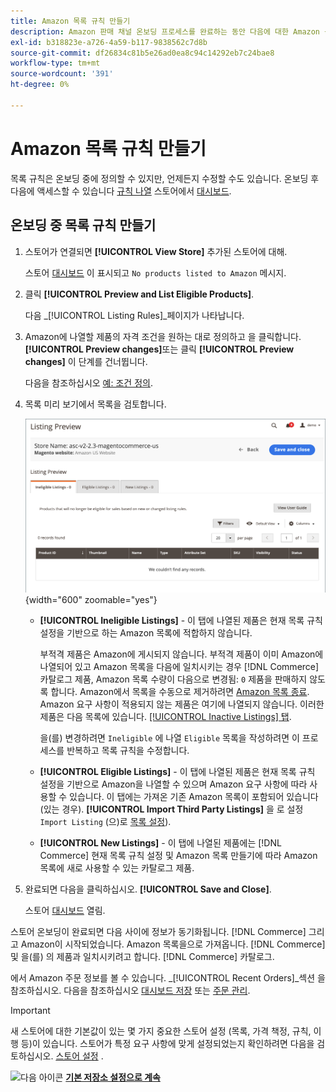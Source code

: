 ```yaml
---
title: Amazon 목록 규칙 만들기
description: Amazon 판매 채널 온보딩 프로세스를 완료하는 동안 다음에 대한 Amazon 목록을 생성하기 위한 초기 목록 규칙을 만듭니다. [!DNL Commerce] 제품.
exl-id: b318823e-a726-4a59-b117-9838562c7d8b
source-git-commit: df26834c81b5e26ad0ea8c94c14292eb7c24bae8
workflow-type: tm+mt
source-wordcount: '391'
ht-degree: 0%

---
```


# Amazon 목록 규칙 만들기

목록 규칙은 온보딩 중에 정의할 수 있지만, 언제든지 수정할 수도 있습니다. 온보딩 후 다음에 액세스할 수 있습니다 [규칙 나열](./listing-rules.md) 스토어에서 [대시보드](./amazon-store-dashboard.md).

## 온보딩 중 목록 규칙 만들기

1. 스토어가 연결되면 **[!UICONTROL View Store]** 추가된 스토어에 대해.

   스토어 [대시보드](./amazon-store-dashboard.md) 이 표시되고 `No products listed to Amazon` 메시지.

1. 클릭 **[!UICONTROL Preview and List Eligible Products]**.

   다음 _[!UICONTROL Listing Rules]_페이지가 나타납니다.

1. Amazon에 나열할 제품의 자격 조건을 원하는 대로 정의하고 을 클릭합니다. **[!UICONTROL Preview changes]**&#x200B;또는 클릭 **[!UICONTROL Preview changes]** 이 단계를 건너뜁니다.

   다음을 참조하십시오 [예: 조건 정의](./ob-define-condition-example.md).

1. 목록 미리 보기에서 목록을 검토합니다.

   ![목록 미리 보기](assets/amazon-ob-listing-preview.png){width="600" zoomable="yes"}

   - **[!UICONTROL Ineligible Listings]** - 이 탭에 나열된 제품은 현재 목록 규칙 설정을 기반으로 하는 Amazon 목록에 적합하지 않습니다.

      부적격 제품은 Amazon에 게시되지 않습니다. 부적격 제품이 이미 Amazon에 나열되어 있고 Amazon 목록을 다음에 일치시키는 경우 [!DNL Commerce] 카탈로그 제품, Amazon 목록 수량이 다음으로 변경됨: `0` 제품을 판매하지 않도록 합니다. Amazon에서 목록을 수동으로 제거하려면 [Amazon 목록 종료](./end-listings-manually.md). Amazon 요구 사항이 적용되지 않는 제품은 여기에 나열되지 않습니다. 이러한 제품은 다음 목록에 있습니다. [[!UICONTROL Inactive Listings] 탭](./inactive-listings.md).

      을(를) 변경하려면 `Ineligible` 에 나열 `Eligible` 목록을 작성하려면 이 프로세스를 반복하고 목록 규칙을 수정합니다.

   - **[!UICONTROL Eligible Listings]** - 이 탭에 나열된 제품은 현재 목록 규칙 설정을 기반으로 Amazon을 나열할 수 있으며 Amazon 요구 사항에 따라 사용할 수 있습니다. 이 탭에는 가져온 기존 Amazon 목록이 포함되어 있습니다(있는 경우). **[!UICONTROL Import Third Party Listings]** 을 로 설정 `Import Listing` (으)로 [목록 설정](./listing-settings.md)).

   - **[!UICONTROL New Listings]** - 이 탭에 나열된 제품에는 [!DNL Commerce] 현재 목록 규칙 설정 및 Amazon 목록 만들기에 따라 Amazon 목록에 새로 사용할 수 있는 카탈로그 제품.

1. 완료되면 다음을 클릭하십시오. **[!UICONTROL Save and Close]**.

   스토어 [대시보드](./amazon-store-dashboard.md) 열림.

스토어 온보딩이 완료되면 다음 사이에 정보가 동기화됩니다. [!DNL Commerce] 그리고 Amazon이 시작되었습니다. Amazon 목록을으로 가져옵니다. [!DNL Commerce] 및 을(를) 의 제품과 일치시키려고 합니다. [!DNL Commerce] 카탈로그.

에서 Amazon 주문 정보를 볼 수 있습니다. _[!UICONTROL Recent Orders]_섹션 을 참조하십시오. 다음을 참조하십시오 [대시보드 저장](./amazon-store-dashboard.md) 또는 [주문 관리](./managing-orders.md).

>[!IMPORTANT]
>
>새 스토어에 대한 기본값이 있는 몇 가지 중요한 스토어 설정 (목록, 가격 책정, 규칙, 이행 등)이 있습니다. 스토어가 특정 요구 사항에 맞게 설정되었는지 확인하려면 다음을 검토하십시오. [스토어 설정](./default-store-settings.md) .

![다음 아이콘](assets/btn-next.png) [**기본 저장소 설정으로 계속**](./default-store-settings.md)
